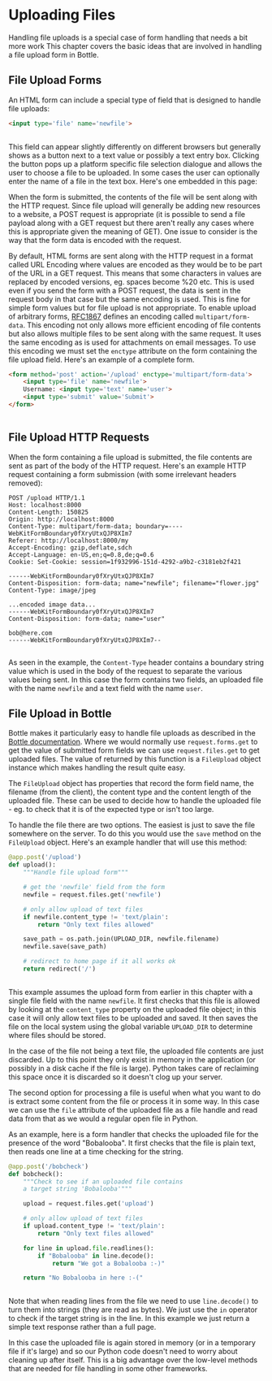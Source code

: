 

Uploading Files
===============

Handling file uploads is a special case of form handling that needs a
bit more work This chapter covers the basic ideas that are involved in
handling a file upload form in Bottle.



File Upload Forms
-----------------

An HTML form can include a special type of field that is designed to
handle file uploads:

```html
<input type='file' name='newfile'>
       
```

This field can appear slightly differently on different browsers but
generally shows as a button next to a text value or possibly a text
entry box. Clicking the button pops up a platform specific file
selection dialogue and allows the user to choose a file to be uploaded.
In some cases the user can optionally enter the name of a file in the
text box. Here's one embedded in this page:

When the form is submitted, the contents of the file will be sent along
with the HTTP request. Since file upload will generally be adding new
resources to a website, a POST request is appropriate (it is possible to
send a file payload along with a GET request but there aren't really any
cases where this is appropriate given the meaning of GET). One issue to
consider is the way that the form data is encoded with the request.

By default, HTML forms are sent along with the HTTP request in a format
called URL Encoding where values are encoded as they would be to be part
of the URL in a GET request. This means that some characters in values
are replaced by encoded versions, eg. spaces become %20 etc. This is
used even if you send the form with a POST request, the data is sent in
the request body in that case but the same encoding is used. This is
fine for simple form values but for file upload is not appropriate. To
enable upload of arbitrary forms,
[RFC1867](http://www.faqs.org/rfcs/rfc1867.html) defines an encoding
called `multipart/form-data`. This encoding not only allows more
efficient encoding of file contents but also allows multiple files to be
sent along with the same request. It uses the same encoding as is used
for attachments on email messages. To use this encoding we must set the
`enctype` attribute on the form containing the file upload field. Here's
an example of a complete form.

```html
<form method='post' action='/upload' enctype='multipart/form-data'>
    <input type='file' name='newfile'>
    Username: <input type='text' name='user'>
    <input type='submit' value='Submit'>
</form>
          
```


File Upload HTTP Requests
-------------------------

When the form containing a file upload is submitted, the file contents
are sent as part of the body of the HTTP request. Here's an example HTTP
request containing a form submission (with some irrelevant headers
removed):

```
POST /upload HTTP/1.1
Host: localhost:8000
Content-Length: 150825
Origin: http://localhost:8000
Content-Type: multipart/form-data; boundary=----WebKitFormBoundary0fXryUtxQJP8XIm7
Referer: http://localhost:8000/my
Accept-Encoding: gzip,deflate,sdch
Accept-Language: en-US,en;q=0.8,de;q=0.6
Cookie: Set-Cookie: session=1f932996-151d-4292-a9b2-c3181eb2f421

------WebKitFormBoundary0fXryUtxQJP8XIm7
Content-Disposition: form-data; name="newfile"; filename="flower.jpg"
Content-Type: image/jpeg

...encoded image data...
------WebKitFormBoundary0fXryUtxQJP8XIm7
Content-Disposition: form-data; name="user"

bob@here.com
------WebKitFormBoundary0fXryUtxQJP8XIm7--
    
```

As seen in the example, the `Content-Type` header contains a boundary
string value which is used in the body of the request to separate the
various values being sent. In this case the form contains two fields, an
uploaded file with the name `newfile` and a text field with the name
`user`.


File Upload in Bottle
---------------------

Bottle makes it particularly easy to handle file uploads as described in
the [Bottle
documentation](http://bottlepy.org/docs/dev/tutorial.html#file-uploads).
Where we would normally use `request.forms.get` to get the value of
submitted form fields we can use `request.files.get` to get uploaded
files. The value of returned by this function is a `FileUpload` object
instance which makes handling the result quite easy.

The `FileUpload` object has properties that record the form field name,
the filename (from the client), the content type and the content length
of the uploaded file. These can be used to decide how to handle the
uploaded file - eg. to check that it is of the expected type or isn't
too large.

To handle the file there are two options. The easiest is just to save
the file somewhere on the server. To do this you would use the `save`
method on the `FileUpload` object. Here's an example handler that will
use this method:

```python
@app.post('/upload')
def upload():
    """Handle file upload form"""

    # get the 'newfile' field from the form
    newfile = request.files.get('newfile')

    # only allow upload of text files
    if newfile.content_type != 'text/plain':
        return "Only text files allowed"

    save_path = os.path.join(UPLOAD_DIR, newfile.filename)
    newfile.save(save_path)

    # redirect to home page if it all works ok
    return redirect('/')
        
```

This example assumes the upload form from earlier in this chapter with a
single file field with the name `newfile`. It first checks that this
file is allowed by looking at the `content_type` property on the
uploaded file object; in this case it will only allow text files to be
uploaded and saved. It then saves the file on the local system using the
global variable `UPLOAD_DIR` to determine where files should be stored.

In the case of the file not being a text file, the uploaded file
contents are just discarded. Up to this point they only exist in memory
in the application (or possibly in a disk cache if the file is large).
Python takes care of reclaiming this space once it is discarded so it
doesn't clog up your server.

The second option for processing a file is useful when what you want to
do is extract some content from the file or process it in some way. In
this case we can use the `file` attribute of the uploaded file as a file
handle and read data from that as we would a regular open file in
Python.

As an example, here is a form handler that checks the uploaded file for
the presence of the word "Bobalooba". It first checks that the file is
plain text, then reads one line at a time checking for the string.

```python
@app.post('/bobcheck')
def bobcheck():
    """Check to see if an uploaded file contains
    a target string 'Bobalooba'"""

    upload = request.files.get('upload')

    # only allow upload of text files
    if upload.content_type != 'text/plain':
        return "Only text files allowed"

    for line in upload.file.readlines():
        if "Bobalooba" in line.decode():
            return "We got a Bobalooba :-)"

    return "No Bobalooba in here :-("
        
```

Note that when reading lines from the file we need to use
`line.decode()` to turn them into strings (they are read as bytes). We
just use the `in` operator to check if the target string is in the line.
In this example we just return a simple text response rather than a full
page.

In this case the uploaded file is again stored in memory (or in a
temporary file if it's large) and so our Python code doesn't need to
worry about cleaning up after itself. This is a big advantage over the
low-level methods that are needed for file handling in some other
frameworks.

